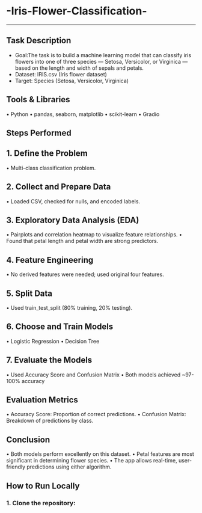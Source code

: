 # -Iris-Flower-Classification-

---

## Task Description

- Goal:The task is to build a machine learning model that can classify iris flowers into one of three species — Setosa, Versicolor, or Virginica — based on the length and width of sepals and petals.
- Dataset: IRIS.csv (Iris flower dataset)
- Target: Species (Setosa, Versicolor, Virginica)


## Tools & Libraries

•	Python
•	pandas, seaborn, matplotlib
•	scikit-learn
•	Gradio

## Steps Performed

## 1. Define the Problem
•	Multi-class classification problem.

## 2. Collect and Prepare Data
•	Loaded CSV, checked for nulls, and encoded labels.

## 3. Exploratory Data Analysis (EDA)
•	Pairplots and correlation heatmap to visualize feature relationships.
•	Found that petal length and petal width are strong predictors.

## 4. Feature Engineering
•	No derived features were needed; used original four features.

## 5. Split Data
•	Used train_test_split (80% training, 20% testing).

## 6. Choose and Train Models
•	Logistic Regression
•	Decision Tree

## 7. Evaluate the Models
•	Used Accuracy Score and Confusion Matrix
•	Both models achieved ~97-100% accuracy

## Evaluation Metrics
•	Accuracy Score: Proportion of correct predictions.
•	Confusion Matrix: Breakdown of predictions by class.

## Conclusion
•	Both models perform excellently on this dataset.
•	Petal features are most significant in determining flower species.
•	The app allows real-time, user-friendly predictions using either algorithm.

##  How to Run Locally

### 1. Clone the repository:
```bash


